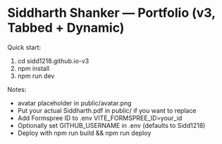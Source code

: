 # Siddharth Shanker — Portfolio (v3, Tabbed + Dynamic)

Quick start:
1. cd sidd1218.github.io-v3
2. npm install
3. npm run dev

Notes:
- avatar placeholder in public/avatar.png
- Put your actual Siddharth.pdf in public/ if you want to replace
- Add Formspree ID to .env VITE_FORMSPREE_ID=your_id
- Optionally set GITHUB_USERNAME in .env (defaults to Sidd1218)
- Deploy with npm run build && npm run deploy
